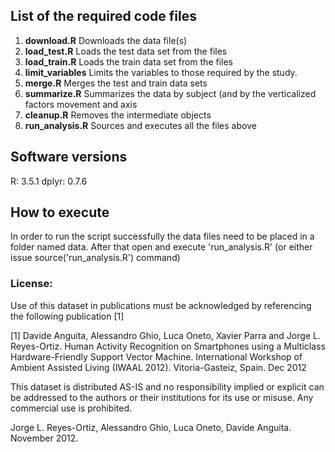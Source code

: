 ## List of the required code files

1. **download.R** Downloads the data file(s)
2. **load_test.R** Loads the test data set from the files
3. **load_train.R** Loads the train data set from the files
4. **limit_variables** Limits the variables to those required by the study.
5. **merge.R** Merges the test and train data sets
6. **summarize.R** Summarizes the data by subject (and by the verticalized factors movement and axis
7. **cleanup.R** Removes the intermediate objects
8. **run_analysis.R** Sources and executes all the files above

## Software versions
R: 3.5.1
dplyr: 0.7.6

## How to execute
In order to run the script successfully the data files need to be placed in a folder named data.
After that open and execute 'run_analysis.R' (or either issue source('run_analysis.R') command)


### License:

Use of this dataset in publications must be acknowledged by referencing the following publication [1] 

[1] Davide Anguita, Alessandro Ghio, Luca Oneto, Xavier Parra and Jorge L. Reyes-Ortiz. Human Activity Recognition on Smartphones using a Multiclass Hardware-Friendly Support Vector Machine. International Workshop of Ambient Assisted Living (IWAAL 2012). Vitoria-Gasteiz, Spain. Dec 2012

This dataset is distributed AS-IS and no responsibility implied or explicit can be addressed to the authors or their institutions for its use or misuse. Any commercial use is prohibited.

Jorge L. Reyes-Ortiz, Alessandro Ghio, Luca Oneto, Davide Anguita. November 2012.